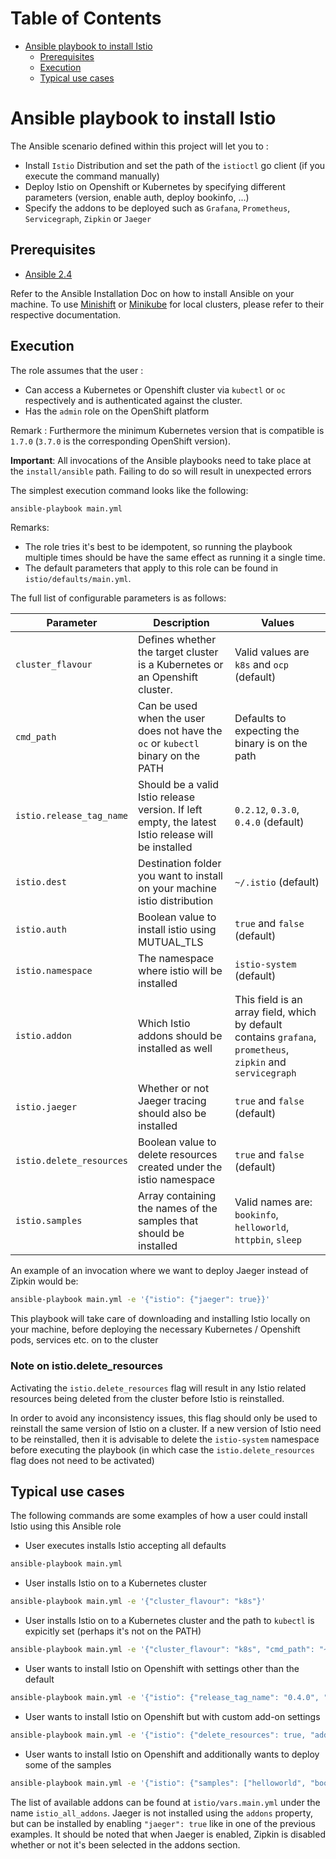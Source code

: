 Table of Contents
=================

   * [Ansible playbook to install Istio](#ansible-playbook-to-install-istio)
      * [Prerequisites](#prerequisites)
      * [Execution](#execution)
      * [Typical use cases](#typical-use-cases)

# Ansible playbook to install Istio

The Ansible scenario defined within this project will let you to : 

- Install `Istio` Distribution and set the path of the `istioctl` go client (if you execute the command manually)
- Deploy Istio on Openshift or Kubernetes by specifying different parameters (version, enable auth, deploy bookinfo, ...)
- Specify the addons to be deployed such as `Grafana`, `Prometheus`, `Servicegraph`, `Zipkin` or `Jaeger`

## Prerequisites

- [Ansible 2.4](http://docs.ansible.com/ansible/latest/intro_installation.html)

Refer to the Ansible Installation Doc on how to install Ansible on your machine.
To use [Minishift](https://docs.openshift.org/latest/minishift/command-ref/minishift_start.html) or [Minikube](https://kubernetes.io/docs/getting-started-guides/minikube/) for local clusters, please refer to their respective documentation. 

## Execution

The role assumes that the user :
- Can access a Kubernetes or Openshift cluster via `kubectl` or `oc` respectively and is authenticated against the cluster. 
- Has the `admin` role on the OpenShift platform

Remark : Furthermore the minimum Kubernetes version that is compatible is `1.7.0` (`3.7.0` is the corresponding OpenShift version).   

**Important**: All invocations of the Ansible playbooks need to take place at the `install/ansible` path.
Failing to do so will result in unexpected errors 

The simplest execution command looks like the following:
 
```bash
ansible-playbook main.yml
```

Remarks:
- The role tries it's best to be idempotent, so running the playbook multiple times should be have the same effect as running it a single time.   
- The default parameters that apply to this role can be found in `istio/defaults/main.yml`.

The full list of configurable parameters is as follows:

| Parameter | Description | Values |
| --- | --- | --- |
| `cluster_flavour` | Defines whether the target cluster is a Kubernetes or an Openshift cluster. | Valid values are `k8s` and `ocp` (default) |
| `cmd_path` | Can be used when the user does not have the `oc` or `kubectl` binary on the PATH | Defaults to expecting the binary is on the path | 
| `istio.release_tag_name` | Should be a valid Istio release version. If left empty, the latest Istio release will be installed | `0.2.12`, `0.3.0`, `0.4.0` (default) |
| `istio.dest` | Destination folder you want to install on your machine istio distribution | `~/.istio` (default) |
| `istio.auth` | Boolean value to install istio using MUTUAL_TLS | `true` and `false` (default) |
| `istio.namespace` | The namespace where istio will be installed | `istio-system` (default) |
| `istio.addon` | Which Istio addons should be installed as well | This field is an array field, which by default contains `grafana`, `prometheus`, `zipkin` and `servicegraph` |
| `istio.jaeger` | Whether or not Jaeger tracing should also be installed | `true` and `false` (default)|
| `istio.delete_resources` | Boolean value to delete resources created under the istio namespace | `true` and `false` (default)|
| `istio.samples` | Array containing the names of the samples that should be installed | Valid names are: `bookinfo`, `helloworld`, `httpbin`, `sleep` 


An example of an invocation where we want to deploy Jaeger instead of Zipkin would be:
```bash
ansible-playbook main.yml -e '{"istio": {"jaeger": true}}'
```


This playbook will take care of downloading and installing Istio locally on your machine, before deploying the necessary Kubernetes / Openshift
pods, services etc. on to the cluster

### Note on istio.delete_resources

Activating the `istio.delete_resources` flag will result in any Istio related resources being deleted from the cluster before Istio is reinstalled.

In order to avoid any inconsistency issues, this flag should only be used to reinstall the same version of Istio on a cluster. If a new version
of Istio need to be reinstalled, then it is advisable to delete the `istio-system` namespace before executing the playbook (in which case the 
`istio.delete_resources` flag does not need to be activated)  

## Typical use cases

The following commands are some examples of how a user could install Istio using this Ansible role

- User executes installs Istio accepting all defaults
```bash
ansible-playbook main.yml
```

- User installs Istio on to a Kubernetes cluster 
```bash
ansible-playbook main.yml -e '{"cluster_flavour": "k8s"}' 
```

- User installs Istio on to a Kubernetes cluster and the path to `kubectl` is expicitly set (perhaps it's not on the PATH)
```bash
ansible-playbook main.yml -e '{"cluster_flavour": "k8s", "cmd_path": "~/kubectl"}' 
```

- User wants to install Istio on Openshift with settings other than the default
```bash
ansible-playbook main.yml -e '{"istio": {"release_tag_name": "0.4.0", "auth": true, "jaeger": true, "delete_resources": true}}'
```

- User wants to install Istio on Openshift but with custom add-on settings
```bash
ansible-playbook main.yml -e '{"istio": {"delete_resources": true, "addon": ["grafana", "prometheus"]}}'
```

- User wants to install Istio on Openshift and additionally wants to deploy some of the samples
```bash
ansible-playbook main.yml -e '{"istio": {"samples": ["helloworld", "bookinfo"]}}'
```

The list of available addons can be found at `istio/vars.main.yml` under the name `istio_all_addons`.
Jaeger is not installed using the `addons` property, but can be installed by enabling `"jaeger": true` like in one of the previous examples.
It should be noted that when Jaeger is enabled, Zipkin is disabled whether or not it's been selected in the addons section.